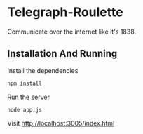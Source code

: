 Telegraph-Roulette
==================

Communicate over the internet like it's 1838.

## Installation And Running

Install the dependencies

```bash
npm install
```

Run the server

```bash
node app.js
```

Visit [http://localhost:3005/index.html](http://localhost:3005/index.html)
